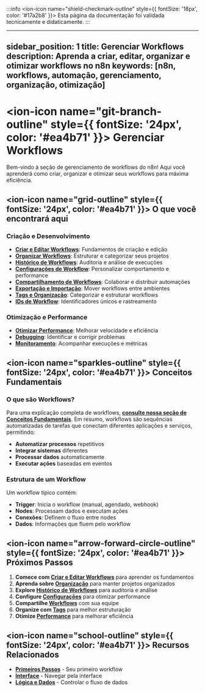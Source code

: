 :::info
<ion-icon name="shield-checkmark-outline" style={{ fontSize: '18px', color: '#17a2b8' }}></ion-icon> Esta página da documentação foi validada tecnicamente e didaticamente.
:::

---
sidebar_position: 1
title: Gerenciar Workflows
description: Aprenda a criar, editar, organizar e otimizar workflows no n8n
keywords: [n8n, workflows, automação, gerenciamento, organização, otimização]
---

# <ion-icon name="git-branch-outline" style={{ fontSize: '24px', color: '#ea4b71' }}></ion-icon> Gerenciar Workflows

Bem-vindo à seção de gerenciamento de workflows do n8n! Aqui você aprenderá como criar, organizar e otimizar seus workflows para máxima eficiência.

## <ion-icon name="grid-outline" style={{ fontSize: '24px', color: '#ea4b71' }}></ion-icon> O que você encontrará aqui

### Criação e Desenvolvimento

- **[Criar e Editar Workflows](./criar-editar)**: Fundamentos de criação e edição
- **[Organizar Workflows](./organizar)**: Estruturar e categorizar seus projetos
- **[Histórico de Workflows](./historico)**: Auditoria e análise de execuções
- **[Configurações de Workflow](./configuracoes)**: Personalizar comportamento e performance
- **[Compartilhamento de Workflows](./compartilhamento)**: Colaborar e distribuir automações
- **[Exportação e Importação](./export-import)**: Mover workflows entre ambientes
- **[Tags e Organização](./tags)**: Categorizar e estruturar workflows
- **[IDs de Workflow](./workflow-id)**: Identificadores únicos e rastreamento

### Otimização e Performance

- **[Otimizar Performance](./otimizar)**: Melhorar velocidade e eficiência
- **[Debugging](./debugging)**: Identificar e corrigir problemas
- **[Monitoramento](./monitoring)**: Acompanhar execuções e métricas

## <ion-icon name="sparkles-outline" style={{ fontSize: '24px', color: '#ea4b71' }}></ion-icon> Conceitos Fundamentais

### O que são Workflows?

Para uma explicação completa de workflows, **[consulte nossa seção de Conceitos Fundamentais](../../primeiros-passos/conceitos-fundamentais)**. Em resumo, workflows são sequências automatizadas de tarefas que conectam diferentes aplicações e serviços, permitindo:

- **Automatizar processos** repetitivos
- **Integrar sistemas** diferentes
- **Processar dados** automaticamente
- **Executar ações** baseadas em eventos

### Estrutura de um Workflow

Um workflow típico contém:

- **Trigger**: Inicia o workflow (manual, agendado, webhook)
- **Nodes**: Processam dados e executam ações
- **Conexões**: Definem o fluxo entre nodes
- **Dados**: Informações que fluem pelo workflow

## <ion-icon name="arrow-forward-circle-outline" style={{ fontSize: '24px', color: '#ea4b71' }}></ion-icon> Próximos Passos

1. **Comece com [Criar e Editar Workflows](./criar-editar)** para aprender os fundamentos
2. **Aprenda sobre [Organização](./organizar)** para manter projetos organizados
3. **Explore [Histórico de Workflows](./historico)** para auditoria e análise
4. **Configure [Configurações](./configuracoes)** para otimizar performance
5. **Compartilhe [Workflows](./compartilhamento)** com sua equipe
6. **Organize com [Tags](./tags)** para melhor estruturação
7. **Otimize [Performance](./otimizar)** para melhorar eficiência

## <ion-icon name="school-outline" style={{ fontSize: '24px', color: '#ea4b71' }}></ion-icon> Recursos Relacionados

- **[Primeiros Passos](../../primeiros-passos/primeiro-workflow)** - Seu primeiro workflow
- **[Interface](../interface/navegacao-editor-ui)** - Navegar pela interface
- **[Lógica e Dados](../../logica-e-dados/index.md)** - Controlar o fluxo de dados
